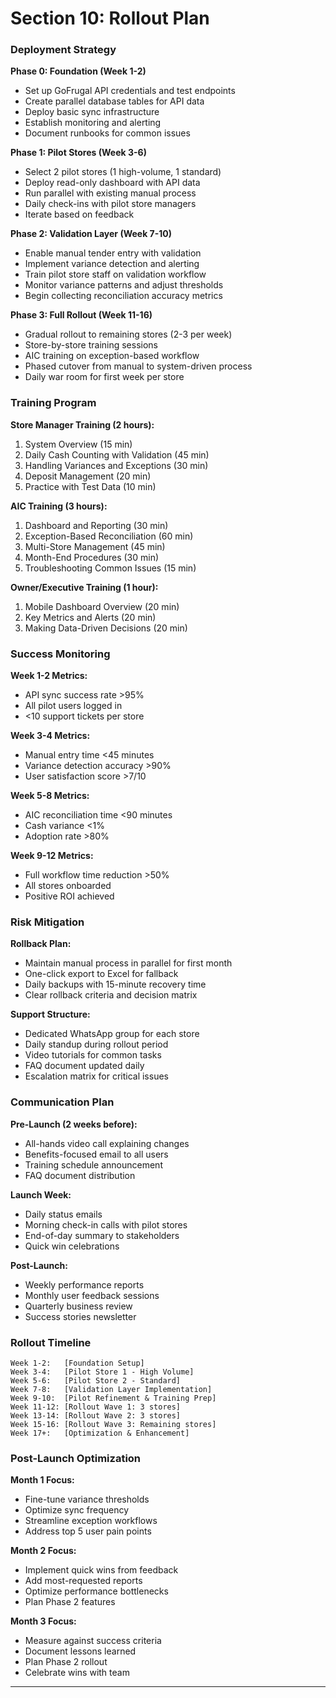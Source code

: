 # Section 10: Rollout Plan

### Deployment Strategy

**Phase 0: Foundation (Week 1-2)**
- Set up GoFrugal API credentials and test endpoints
- Create parallel database tables for API data
- Deploy basic sync infrastructure
- Establish monitoring and alerting
- Document runbooks for common issues

**Phase 1: Pilot Stores (Week 3-6)**
- Select 2 pilot stores (1 high-volume, 1 standard)
- Deploy read-only dashboard with API data
- Run parallel with existing manual process
- Daily check-ins with pilot store managers
- Iterate based on feedback

**Phase 2: Validation Layer (Week 7-10)**
- Enable manual tender entry with validation
- Implement variance detection and alerting
- Train pilot store staff on validation workflow
- Monitor variance patterns and adjust thresholds
- Begin collecting reconciliation accuracy metrics

**Phase 3: Full Rollout (Week 11-16)**
- Gradual rollout to remaining stores (2-3 per week)
- Store-by-store training sessions
- AIC training on exception-based workflow
- Phased cutover from manual to system-driven process
- Daily war room for first week per store

### Training Program

**Store Manager Training (2 hours):**
1. System Overview (15 min)
2. Daily Cash Counting with Validation (45 min)
3. Handling Variances and Exceptions (30 min)
4. Deposit Management (20 min)
5. Practice with Test Data (10 min)

**AIC Training (3 hours):**
1. Dashboard and Reporting (30 min)
2. Exception-Based Reconciliation (60 min)
3. Multi-Store Management (45 min)
4. Month-End Procedures (30 min)
5. Troubleshooting Common Issues (15 min)

**Owner/Executive Training (1 hour):**
1. Mobile Dashboard Overview (20 min)
2. Key Metrics and Alerts (20 min)
3. Making Data-Driven Decisions (20 min)

### Success Monitoring

**Week 1-2 Metrics:**
- API sync success rate >95%
- All pilot users logged in
- <10 support tickets per store

**Week 3-4 Metrics:**
- Manual entry time <45 minutes
- Variance detection accuracy >90%
- User satisfaction score >7/10

**Week 5-8 Metrics:**
- AIC reconciliation time <90 minutes
- Cash variance <1%
- Adoption rate >80%

**Week 9-12 Metrics:**
- Full workflow time reduction >50%
- All stores onboarded
- Positive ROI achieved

### Risk Mitigation

**Rollback Plan:**
- Maintain manual process in parallel for first month
- One-click export to Excel for fallback
- Daily backups with 15-minute recovery time
- Clear rollback criteria and decision matrix

**Support Structure:**
- Dedicated WhatsApp group for each store
- Daily standup during rollout period
- Video tutorials for common tasks
- FAQ document updated daily
- Escalation matrix for critical issues

### Communication Plan

**Pre-Launch (2 weeks before):**
- All-hands video call explaining changes
- Benefits-focused email to all users
- Training schedule announcement
- FAQ document distribution

**Launch Week:**
- Daily status emails
- Morning check-in calls with pilot stores
- End-of-day summary to stakeholders
- Quick win celebrations

**Post-Launch:**
- Weekly performance reports
- Monthly user feedback sessions
- Quarterly business review
- Success stories newsletter

### Rollout Timeline

```
Week 1-2:   [Foundation Setup]
Week 3-4:   [Pilot Store 1 - High Volume]
Week 5-6:   [Pilot Store 2 - Standard]
Week 7-8:   [Validation Layer Implementation]
Week 9-10:  [Pilot Refinement & Training Prep]
Week 11-12: [Rollout Wave 1: 3 stores]
Week 13-14: [Rollout Wave 2: 3 stores]
Week 15-16: [Rollout Wave 3: Remaining stores]
Week 17+:   [Optimization & Enhancement]
```

### Post-Launch Optimization

**Month 1 Focus:**
- Fine-tune variance thresholds
- Optimize sync frequency
- Streamline exception workflows
- Address top 5 user pain points

**Month 2 Focus:**
- Implement quick wins from feedback
- Add most-requested reports
- Optimize performance bottlenecks
- Plan Phase 2 features

**Month 3 Focus:**
- Measure against success criteria
- Document lessons learned
- Plan Phase 2 rollout
- Celebrate wins with team

---
